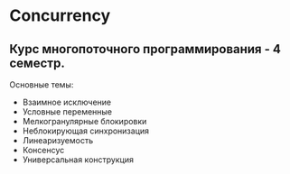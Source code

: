 # Concurrency
## Курс многопоточного программирования - 4 семестр.
Основные темы:

<ul>
<li>Взаимное исключение</li>
<li>Условные переменные</li>
<li>Мелкогранулярные блокировки</li>
<li>Неблокирующая синхронизация</li>
<li>Линеаризуемость</li>
<li>Консенсус</li>
<li>Универсальная конструкция</li>
</ul>
